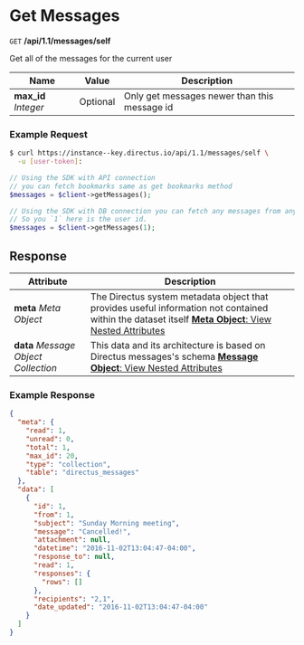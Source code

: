 # Get Messages

<span class="request">`GET` **/api/1.1/messages/self**</span>

<span class="description">Get all of the messages for the current user</span>

<span class="arguments">Name</span> | Value | Description
--------|-----|------------
**max_id** _Integer_  |  <span class="optional">Optional</span>  |  Only get messages newer than this message id

### Example Request

```bash
$ curl https://instance--key.directus.io/api/1.1/messages/self \
  -u [user-token]:
```

```php
// Using the SDK with API connection
// you can fetch bookmarks same as get bookmarks method
$messages = $client->getMessages();

// Using the SDK with DB connection you can fetch any messages from any user
// So you `1` here is the user id.
$messages = $client->getMessages(1);
```

## Response

<span class="attributes">Attribute</span> | Description
--------|------------
**meta** _Meta Object_ | The Directus system metadata object that provides useful information not contained within the dataset itself [**Meta Object**: View Nested Attributes](/overview/objects-model.md#meta-object)
**data** _Message Object Collection_ | <span class="custom">This data and its architecture is based on Directus messages's schema</span> [**Message Object**: View Nested Attributes](/overview/objects-model.md#message-object)

### Example Response

```json
{
  "meta": {
    "read": 1,
    "unread": 0,
    "total": 1,
    "max_id": 20,
    "type": "collection",
    "table": "directus_messages"
  },
  "data": [
    {
      "id": 1,
      "from": 1,
      "subject": "Sunday Morning meeting",
      "message": "Cancelled!",
      "attachment": null,
      "datetime": "2016-11-02T13:04:47-04:00",
      "response_to": null,
      "read": 1,
      "responses": {
        "rows": []
      },
      "recipients": "2,1",
      "date_updated": "2016-11-02T13:04:47-04:00"
    }
  ]
}
```
